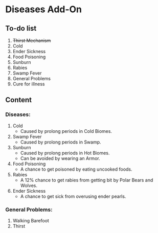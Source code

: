 # Diseases Add-On

## To-do list

1. ~~Thirst Mechanism~~
2. Cold
3. Ender Sickness
4. Food Poisoning
5. Sunburn
6. Rabies
7. Swamp Fever
8. General Problems
9. Cure for illness

## Content

### Diseases:
1. Cold
   - Caused by prolong periods in Cold Biomes.
2. Swamp Fever
   - Caused by prolong periods in Swamp.
3. Sunburn
   - Caused by prolong periods in Hot Biomes.
   - Can be avoided by wearing an Armor.
4. Food Poisoning
   - A chance to get poisoned by eating uncooked foods.
5. Rabies
   - A 12% chance to get rabies from getting bit by Polar Bears and Wolves.
6. Ender Sickness
   - A chance to get sick from overusing ender pearls.

### General Problems: 
1. Walking Barefoot<br>
2. Thirst